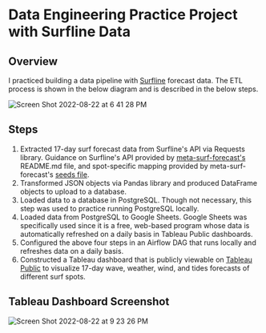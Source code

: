 # Data Engineering Practice Project with Surfline Data
## Overview
I practiced building a data pipeline with [Surfline](https://www.surfline.com/) forecast data. The ETL process is shown in the below diagram and is described in the below steps.


![Screen Shot 2022-08-22 at 6 41 28 PM](https://user-images.githubusercontent.com/79472629/186049942-a90ce3fe-ab63-49b3-a2f3-23371ae04964.png)


## Steps
1. Extracted 17-day surf forecast data from Surfline's API via Requests library. Guidance on Surfline's API provided by [meta-surf-forecast's](https://github.com/swrobel/meta-surf-forecast) README.md file, and spot-specific mapping provided by meta-surf-forecast's [seeds file](https://github.com/swrobel/meta-surf-forecast/blob/main/db/seeds.rb).
2. Transformed JSON objects via Pandas library and produced DataFrame objects to upload to a database.
3. Loaded data to a database in PostgreSQL. Though not necessary, this step was used to practice running PostgreSQL locally.
4. Loaded data from PostgreSQL to Google Sheets. Google Sheets was specifically used since it is a free, web-based program whose data is automatically refreshed on a daily basis in Tableau Public dashboards.
5. Configured the above four steps in an Airflow DAG that runs locally and refreshes data on a daily basis.
6. Constructed a Tableau dashboard that is publicly viewable on [Tableau Public](https://public.tableau.com/views/Surfline_comSpotForecast/SpotForecast?:language=en-US&:display_count=n&:origin=viz_share_link) to visualize 17-day wave, weather, wind, and tides forecasts of different surf spots.

## Tableau Dashboard Screenshot

![Screen Shot 2022-08-22 at 9 23 26 PM](https://user-images.githubusercontent.com/79472629/186069526-19c48f25-9d95-4f01-b3d3-c10e79d2ca40.png)
